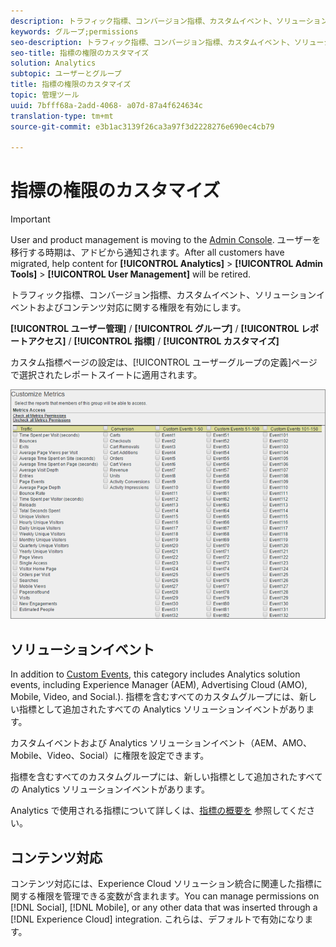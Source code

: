 ```yaml
---
description: トラフィック指標、コンバージョン指標、カスタムイベント、ソリューションイベントおよびコンテンツ対応に関する権限を有効にします。
keywords: グループ;permissions
seo-description: トラフィック指標、コンバージョン指標、カスタムイベント、ソリューションイベントおよびコンテンツ対応に関する権限を有効にします。
seo-title: 指標の権限のカスタマイズ
solution: Analytics
subtopic: ユーザーとグループ
title: 指標の権限のカスタマイズ
topic: 管理ツール
uuid: 7bfff68a-2add-4068- a07d-87a4f624634c
translation-type: tm+mt
source-git-commit: e3b1ac3139f26ca3a97f3d2228276e690ec4cb79

---
```



# 指標の権限のカスタマイズ

>[!IMPORTANT]
>
>User and product management is moving to the [Admin Console](https://helpx.adobe.com/enterprise/using/admin-console.html). ユーザーを移行する時期は、アドビから通知されます。After all customers have migrated, help content for **[!UICONTROL Analytics]** &gt; **[!UICONTROL Admin Tools]** &gt; **[!UICONTROL User Management]** will be retired.

トラフィック指標、コンバージョン指標、カスタムイベント、ソリューションイベントおよびコンテンツ対応に関する権限を有効にします。

**[!UICONTROL ユーザー管理]** / **[!UICONTROL グループ]** / **[!UICONTROL レポートアクセス]** / **[!UICONTROL 指標]** / **[!UICONTROL カスタマイズ]**

カスタム指標ページの設定は、[!UICONTROL ユーザーグループの定義]ページで選択されたレポートスイートに適用されます。

![](assets/customize-metrics.png)

## ソリューションイベント

In addition to [Custom Events](https://marketing.adobe.com/resources/help/en_US/sc/implement/events.html), this category includes Analytics solution events, including Experience Manager (AEM), Advertising Cloud (AMO), Mobile, Video, and Social.). 指標を含むすべてのカスタムグループには、新しい指標として追加されたすべての Analytics ソリューションイベントがあります。

カスタムイベントおよび Analytics ソリューションイベント（AEM、AMO、Mobile、Video、Social）に権限を設定できます。

指標を含むすべてのカスタムグループには、新しい指標として追加されたすべての Analytics ソリューションイベントがあります。

Analytics で使用される指標について詳しくは、[指標の概要を](/help/components/c-variables/c-metrics/metricslist.md) 参照してください。

## コンテンツ対応

コンテンツ対応には、Experience Cloud ソリューション統合に関連した指標に関する権限を管理できる変数が含まれます。You can manage permissions on [!DNL Social], [!DNL Mobile], or any other data that was inserted through a [!DNL Experience Cloud] integration. これらは、デフォルトで有効になります。
